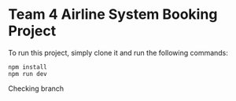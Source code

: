 # Team 4 Airline System Booking Project

To run this project, simply clone it and run the following commands:

``` npm install ``` \
``` npm run dev ```

Checking branch